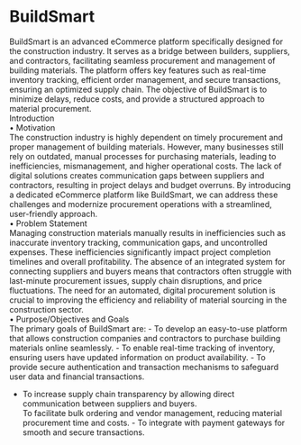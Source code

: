 # BuildSmart
BuildSmart is an advanced eCommerce platform specifically designed for the construction industry. It 
serves as a bridge between builders, suppliers, and contractors, facilitating seamless procurement and 
management of building materials. The platform offers key features such as real-time inventory tracking, 
efficient order management, and secure transactions, ensuring an optimized supply chain. The objective 
of BuildSmart is to minimize delays, reduce costs, and provide a structured approach to material 
procurement.  
Introduction  
• Motivation  
The construction industry is highly dependent on timely procurement and proper management of 
building materials. However, many businesses still rely on outdated, manual processes for purchasing 
materials, leading to inefficiencies, mismanagement, and higher operational costs. The lack of digital 
solutions creates communication gaps between suppliers and contractors, resulting in project delays and 
budget overruns. By introducing a dedicated eCommerce platform like BuildSmart, we can address these 
challenges and modernize procurement operations with a streamlined, user-friendly approach.  
• Problem Statement  
Managing construction materials manually results in inefficiencies such as inaccurate inventory tracking, 
communication gaps, and uncontrolled expenses. These inefficiencies significantly impact project 
completion timelines and overall profitability. The absence of an integrated system for connecting 
suppliers and buyers means that contractors often struggle with last-minute procurement issues, supply 
chain disruptions, and price fluctuations. The need for an automated, digital procurement solution is 
crucial to improving the efficiency and reliability of material sourcing in the construction sector.  
• Purpose/Objectives and Goals  
The primary goals of BuildSmart are:  - To develop an easy-to-use platform that allows construction companies and contractors to purchase 
building materials online seamlessly.  - To enable real-time tracking of inventory, ensuring users have updated information on product 
availability.  - To provide secure authentication and transaction mechanisms to safeguard user data and financial 
transactions.  
- To increase supply chain transparency by allowing direct communication between suppliers and buyers.  
To facilitate bulk ordering and vendor management, reducing material procurement time and costs.  - To integrate with payment gateways for smooth and secure transactions.  
